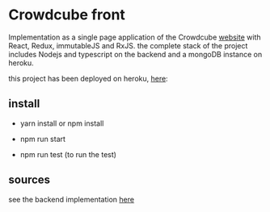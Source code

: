 # Crowdcube front
Implementation as a single page application of the Crowdcube <a href="https://www.crowdcube.com/investments">website</a> with React, Redux, immutableJS and RxJS.
the complete stack of the project includes Nodejs and typescript on the backend and a mongoDB instance on heroku.

this project has been deployed on heroku, <a href="https://crowdcube-karim.herokuapp.com/">here</a>:



## install

- yarn install or npm install

- npm run start

- npm run test (to run the test)


## sources
see the backend implementation <a href="https://github.com/kinotto/cc_backend">here</a>
